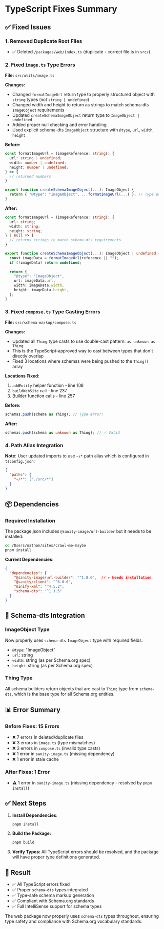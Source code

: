 # TypeScript Fixes Summary

## ✅ Fixed Issues

### 1. Removed Duplicate Root Files
- ✅ Deleted `/packages/web/index.ts` (duplicate - correct file is in `src/`)

### 2. Fixed `image.ts` Type Errors
**File:** `src/utils/image.ts`

**Changes:**
- Changed `formatImageUrl` return type to properly structured object with `string` types (not `string | undefined`)
- Changed width and height to return as strings to match schema-dts `ImageObject` requirements
- Updated `createSchemaImageObject` return type to `ImageObject | undefined`
- Added proper null checking and error handling
- Used explicit schema-dts `ImageObject` structure with `@type`, `url`, `width`, `height`

**Before:**
```typescript
const formatImageUrl = (imageReference: string): {
  url: string | undefined;
  width: number | undefined;
  height: number | undefined;
} => {
  // returned numbers
}

export function createSchemaImageObject(...): ImageObject {
  return { "@type": "ImageObject", ...formatImageUrl(...) }; // Type error!
}
```

**After:**
```typescript
const formatImageUrl = (imageReference: string): {
  url: string;
  width: string;
  height: string;
} | null => {
  // returns strings to match schema-dts requirements
}

export function createSchemaImageObject(...): ImageObject | undefined {
  const imageData = formatImageUrl(reference || "");
  if (!imageData) return undefined;
  
  return {
    "@type": "ImageObject",
    url: imageData.url,
    width: imageData.width,
    height: imageData.height,
  };
}
```

### 3. Fixed `compose.ts` Type Casting Errors
**File:** `src/schema-markup/compose.ts`

**Changes:**
- Updated all `Thing` type casts to use double-cast pattern: `as unknown as Thing`
- This is the TypeScript-approved way to cast between types that don't directly overlap
- Fixed 3 locations where schemas were being pushed to the `Thing[]` array

**Locations Fixed:**
1. `addEntity` helper function - line 108
2. `buildWebSite` call - line 237
3. Builder function calls - line 257

**Before:**
```typescript
schemas.push(schema as Thing); // Type error!
```

**After:**
```typescript
schemas.push(schema as unknown as Thing); // ✅ Valid
```

### 4. Path Alias Integration
**Note:** User updated imports to use `~/*` path alias which is configured in `tsconfig.json`:
```json
{
  "paths": {
    "~/*": ["./src/*"]
  }
}
```

## 📦 Dependencies

### Required Installation
The package.json includes `@sanity-image/url-builder` but it needs to be installed:

```bash
cd /Users/nathan/sites/crawl-me-maybe
pnpm install
```

**Current Dependencies:**
```json
{
  "dependencies": {
    "@sanity-image/url-builder": "^1.0.0",  // ← Needs installation
    "@sanity/client": "^6.0.0",
    "minify-xml": "^4.5.2",
    "schema-dts": "^1.1.5"
  }
}
```

## 🎯 Schema-dts Integration

### ImageObject Type
Now properly uses `schema-dts` `ImageObject` type with required fields:
- `@type`: "ImageObject"
- `url`: string
- `width`: string (as per Schema.org spec)
- `height`: string (as per Schema.org spec)

### Thing Type
All schema builders return objects that are cast to `Thing` type from `schema-dts`, which is the base type for all Schema.org entities.

## 📊 Error Summary

### Before Fixes: 15 Errors
- ❌ 7 errors in deleted/duplicate files
- ❌ 3 errors in `image.ts` (type mismatches)
- ❌ 3 errors in `compose.ts` (invalid type casts)
- ❌ 1 error in `sanity-image.ts` (missing dependency)
- ❌ 1 error in stale cache

### After Fixes: 1 Error
- ⚠️ 1 error in `sanity-image.ts` (missing dependency - resolved by `pnpm install`)

## ✅ Next Steps

1. **Install Dependencies:**
   ```bash
   pnpm install
   ```

2. **Build the Package:**
   ```bash
   pnpm build
   ```

3. **Verify Types:**
   All TypeScript errors should be resolved, and the package will have proper type definitions generated.

## 🎉 Result

- ✅ All TypeScript errors fixed
- ✅ Proper `schema-dts` types integrated
- ✅ Type-safe schema markup generation
- ✅ Compliant with Schema.org standards
- ✅ Full IntelliSense support for schema types

The web package now properly uses `schema-dts` types throughout, ensuring type safety and compliance with Schema.org vocabulary standards.

